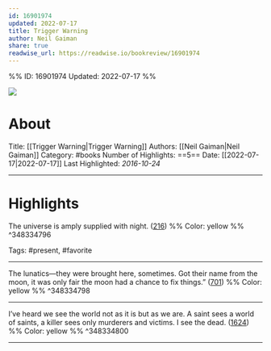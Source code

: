 ```yaml
---
id: 16901974
updated: 2022-07-17
title: Trigger Warning
author: Neil Gaiman
share: true
readwise_url: https://readwise.io/bookreview/16901974
---
```


%%
ID: 16901974
Updated: 2022-07-17
%%

![]( https://images-na.ssl-images-amazon.com/images/I/516qbkCNfmL._SL500_.jpg)

# About
Title: [[Trigger Warning|Trigger Warning]]
Authors: [[Neil Gaiman|Neil Gaiman]]
Category: #books
Number of Highlights: ==5==
Date: [[2022-07-17|2022-07-17]]
Last Highlighted: *2016-10-24*

---

# Highlights

The universe is amply supplied with night. ([216](https://readwise.io/to_kindle?action=open&asin=B00KPV9PIW&location=216)) %% Color: yellow %% ^348334796

Tags: #present, #favorite

---
The lunatics—they were brought here, sometimes. Got their name from the moon, it was only fair the moon had a chance to fix things.” ([701](https://readwise.io/to_kindle?action=open&asin=B00KPV9PIW&location=701)) %% Color: yellow %% ^348334798

---
I’ve heard we see the world not as it is but as we are. A saint sees a world of saints, a killer sees only murderers and victims. I see the dead. ([1624](https://readwise.io/to_kindle?action=open&asin=B00KPV9PIW&location=1624)) %% Color: yellow %% ^348334800

---